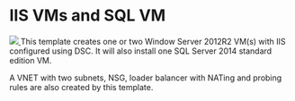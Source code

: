 # IIS VMs and SQL VM

<a href="https://portal.azure.com/#create/Microsoft.Template/uri/https%3A%2F%2Fraw.githubusercontent.com%2Fazure%2Fazure-quickstart-templates%2Fmaster%2Fiis-2vm-sql-1vm%2Fazuredeploy.json" target="_blank">
    <img src="http://azuredeploy.net/deploybutton.png" />
</a>
This template creates one or two Window Server 2012R2 VM(s) with IIS configured using DSC. It will also install one SQL Server 2014 standard edition VM.

A VNET with two subnets, NSG, loader balancer with NATing and probing rules are also created by this template.
